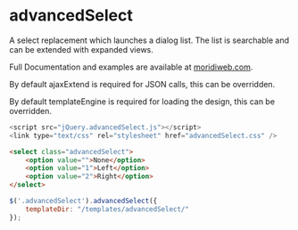 # advancedSelect
A select replacement which launches a dialog list. The list is searchable and can be extended with expanded views.

Full Documentation and examples are available at [moridiweb.com](http://moridiweb.com/advancedSelect.html).

By default ajaxExtend is required for JSON calls, this can be overridden. 

By default templateEngine is required for loading the design, this can be overridden.

```javascript
<script src="jQuery.advancedSelect.js"></script>
<link type="text/css" rel="stylesheet" href="advancedSelect.css" />
```

```html
<select class="advancedSelect">
	<option value="">None</option>
	<option value="1">Left</option>
	<option value="2">Right</option>
</select>
```

```javascript
$('.advancedSelect').advancedSelect({
	templateDir: "/templates/advancedSelect/"
});
```